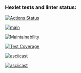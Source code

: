 ### Hexlet tests and linter status:

[![Actions Status](https://github.com/elen-oz/frontend-project-46/workflows/hexlet-check/badge.svg)](https://github.com/elen-oz/frontend-project-46/actions)

[![main](https://github.com/elen-oz/frontend-project-46/actions/workflows/main.yml/badge.svg)](https://github.com/elen-oz/frontend-project-46/actions)

[![Maintainability](https://api.codeclimate.com/v1/badges/b9ef39d04bc8f5341ea4/maintainability)](https://codeclimate.com/github/elen-oz/frontend-project-46/maintainability)

[![Test Coverage](https://api.codeclimate.com/v1/badges/b9ef39d04bc8f5341ea4/test_coverage)](https://codeclimate.com/github/elen-oz/frontend-project-46/test_coverage)

[![asciicast](https://asciinema.org/a/wEbyKZLIJlC9YBNzQZwwAuFuI.svg)](https://asciinema.org/a/wEbyKZLIJlC9YBNzQZwwAuFuI)

[![asciicast](https://asciinema.org/a/ZrIEv64fEbsmRft2kItoH1IRt.svg)](https://asciinema.org/a/ZrIEv64fEbsmRft2kItoH1IRt)